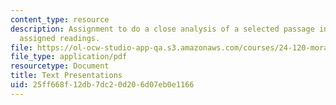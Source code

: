```yaml
---
content_type: resource
description: Assignment to do a close analysis of a selected passage in one of the
  assigned readings.
file: https://ol-ocw-studio-app-qa.s3.amazonaws.com/courses/24-120-moral-psychology-spring-2009/25ff668f12db7dc20d206d07eb0e1166_MIT24_120s09_assn04.pdf
file_type: application/pdf
resourcetype: Document
title: Text Presentations
uid: 25ff668f-12db-7dc2-0d20-6d07eb0e1166
---
```

